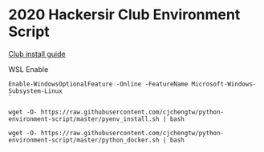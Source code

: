 # 2020 Hackersir Club Environment Script

[Club install guide](https://hackmd.io/@a97j7l_EQ_qtgzwLxvnxig/B181vJveL/https%3A%2F%2Fhackmd.io%2F%40cjchengtw%2FrkroXZmYH%23%2F)

 WSL Enable
```
Enable-WindowsOptionalFeature -Online -FeatureName Microsoft-Windows-Subsystem-Linux
`

wget -O- https://raw.githubusercontent.com/cjchengtw/python-environment-script/master/pyenv_install.sh | bash

wget -O- https://raw.githubusercontent.com/cjchengtw/python-environment-script/master/python_docker.sh | bash
